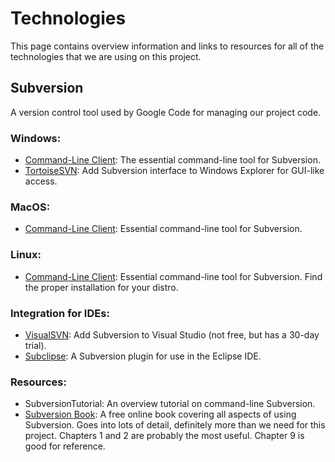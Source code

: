 # Technologies #

This page contains overview information and links to resources for all of the technologies that we are using on this project.


## Subversion ##

A version control tool used by Google Code for managing our project code.

### Windows: ###
  * [Command-Line Client](http://www.collab.net/downloads/subversion/): The essential command-line tool for Subversion.
  * [TortoiseSVN](http://tortoisesvn.net/downloads): Add Subversion interface to Windows Explorer for GUI-like access.

### MacOS: ###
  * [Command-Line Client](http://subversion.tigris.org/getting.html#osx): Essential command-line tool for Subversion.

### Linux: ###
  * [Command-Line Client](http://subversion.tigris.org/getting.html): Essential command-line tool for Subversion. Find the proper installation for your distro.

### Integration for IDEs: ###
  * [VisualSVN](http://www.visualsvn.com/visualsvn/): Add Subversion to Visual Studio (not free, but has a 30-day trial).
  * [Subclipse](http://subclipse.tigris.org/servlets/ProjectProcess?pageID=p4wYuA): A Subversion plugin for use in the Eclipse IDE.

### Resources: ###
  * SubversionTutorial: An overview tutorial on command-line Subversion.
  * [Subversion Book](http://svnbook.red-bean.com/en/1.5/index.html): A free online book covering all aspects of using Subversion.  Goes into lots of detail, definitely more than we need for this project.  Chapters 1 and 2 are probably the most useful.  Chapter 9 is good for reference.
